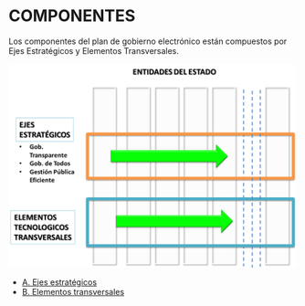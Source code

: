 # COMPONENTES

Los componentes del plan de gobierno electrónico están compuestos por Ejes Estratégicos y Elementos Transversales.

![Componentes](../imagenes/componentes.png)

* [A. Ejes estratégicos](partes/ejes_estrategicos.md)
* [B. Elementos transversales](partes/elementos_transversales.md)
